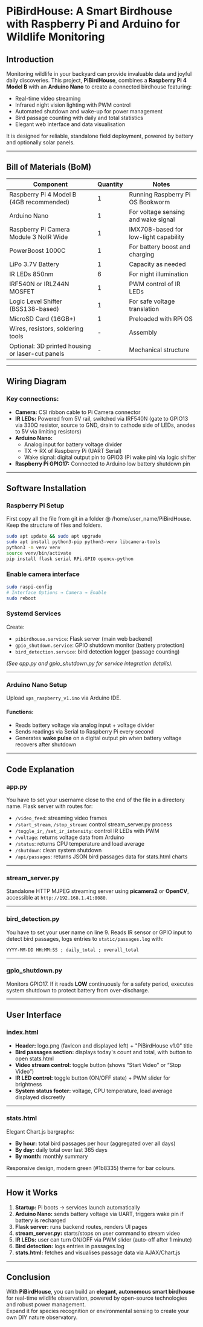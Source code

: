 # PiBirdHouse: A Smart Birdhouse with Raspberry Pi and Arduino for Wildlife Monitoring

## Introduction

Monitoring wildlife in your backyard can provide invaluable data and joyful daily discoveries. This project, **PiBirdHouse**, combines a **Raspberry Pi 4 Model B** with an **Arduino Nano** to create a connected birdhouse featuring:

- Real-time video streaming
- Infrared night vision lighting with PWM control
- Automated shutdown and wake-up for power management
- Bird passage counting with daily and total statistics
- Elegant web interface and data visualisation

It is designed for reliable, standalone field deployment, powered by battery and optionally solar panels.

---

## Bill of Materials (BoM)

| Component                                        | Quantity | Notes                                 |
| ------------------------------------------------ | -------- | ------------------------------------- |
| Raspberry Pi 4 Model B (4GB recommended)         | 1        | Running Raspberry Pi OS Bookworm      |
| Arduino Nano                                     | 1        | For voltage sensing and wake signal   |
| Raspberry Pi Camera Module 3 NoIR Wide           | 1        | IMX708-based for low-light capability |
| PowerBoost 1000C                                 | 1        | For battery boost and charging        |
| LiPo 3.7V Battery                                | 1        | Capacity as needed                    |
| IR LEDs 850nm                                    | 6        | For night illumination                |
| IRF540N or IRLZ44N MOSFET                        | 1        | PWM control of IR LEDs                |
| Logic Level Shifter (BSS138-based)               | 1        | For safe voltage translation          |
| MicroSD Card (16GB+)                             | 1        | Preloaded with RPi OS                 |
| Wires, resistors, soldering tools                | -        | Assembly                              |
| Optional: 3D printed housing or laser-cut panels | -        | Mechanical structure                  |

---

## Wiring Diagram

### Key connections:

- **Camera:** CSI ribbon cable to Pi Camera connector
- **IR LEDs:** Powered from 5V rail, switched via IRF540N (gate to GPIO13 via 330Ω resistor, source to GND, drain to cathode side of LEDs, anodes to 5V via limiting resistors)
- **Arduino Nano:**
  - Analog input for battery voltage divider
  - TX → RX of Raspberry Pi (UART Serial)
  - Wake signal: digital output pin to GPIO3 (Pi wake pin) via logic shifter
- **Raspberry Pi GPIO17:** Connected to Arduino low battery shutdown pin

---

## Software Installation

### Raspberry Pi Setup

First copy all the file from git in a folder @ /home/user_name/PiBirdHouse. Keep the structure of files and folders.

```bash
sudo apt update && sudo apt upgrade
sudo apt install python3-pip python3-venv libcamera-tools
python3 -m venv venv
source venv/bin/activate
pip install flask serial RPi.GPIO opencv-python
```

### Enable camera interface

```bash
sudo raspi-config
# Interface Options → Camera → Enable
sudo reboot
```

### Systemd Services

Create:

- `pibirdhouse.service`: Flask server (main web backend)
- `gpio_shutdown.service`: GPIO shutdown monitor (battery protection)
- `bird_detection.service`: bird detection logger (passage counting)

*(See app.py and gpio\_shutdown.py for service integration details).*

---

### Arduino Nano Setup

Upload `ups_raspberry_v1.ino` via Arduino IDE.

#### Functions:

- Reads battery voltage via analog input + voltage divider
- Sends readings via Serial to Raspberry Pi every second
- Generates **wake pulse** on a digital output pin when battery voltage recovers after shutdown

---

## Code Explanation

### app.py
You have to set your username close to the end of the file in a directory name.
Flask server with routes for:

- `/video_feed`: streaming video frames
- `/start_stream`, `/stop_stream`: control stream\_server.py process
- `/toggle_ir`, `/set_ir_intensity`: control IR LEDs with PWM
- `/voltage`: returns voltage data from Arduino
- `/status`: returns CPU temperature and load average
- `/shutdown`: clean system shutdown
- `/api/passages`: returns JSON bird passages data for stats.html charts

---

### stream\_server.py

Standalone HTTP MJPEG streaming server using **picamera2** or **OpenCV**, accessible at `http://192.168.1.41:8080`.

---

### bird\_detection.py
You have to set your user name on line 9.
Reads IR sensor or GPIO input to detect bird passages, logs entries to `static/passages.log` with:

```
YYYY-MM-DD HH:MM:SS ; daily_total ; overall_total
```

---

### gpio\_shutdown.py

Monitors GPIO17. If it reads **LOW** continuously for a safety period, executes system shutdown to protect battery from over-discharge.

---

## User Interface

### index.html

- **Header:** logo.png (favicon and displayed left) + "PiBirdHouse v1.0" title
- **Bird passages section:** displays today's count and total, with button to open stats.html
- **Video stream control:** toggle button (shows “Start Video” or “Stop Video”)
- **IR LED control:** toggle button (ON/OFF state) + PWM slider for brightness
- **System status footer:** voltage, CPU temperature, load average displayed discreetly

---

### stats.html

Elegant Chart.js bargraphs:

- **By hour:** total bird passages per hour (aggregated over all days)
- **By day:** daily total over last 365 days
- **By month:** monthly summary

Responsive design, modern green (#1b8335) theme for bar colours.

---

## How it Works

1. **Startup:** Pi boots → services launch automatically
2. **Arduino Nano:** sends battery voltage via UART, triggers wake pin if battery is recharged
3. **Flask server:** runs backend routes, renders UI pages
4. **stream\_server.py:** starts/stops on user command to stream video
5. **IR LEDs:** user can turn ON/OFF via PWM slider (auto-off after 1 minute)
6. **Bird detection:** logs entries in passages.log
7. **stats.html:** fetches and visualises passage data via AJAX/Chart.js

---

## Conclusion

With **PiBirdHouse**, you can build an **elegant, autonomous smart birdhouse** for real-time wildlife observation, powered by open-source technologies and robust power management.\
Expand it for species recognition or environmental sensing to create your own DIY nature observatory.


